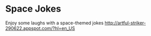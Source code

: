 # Space Jokes
Enjoy some laughs with a space-themed jokes
http://artful-striker-290622.appspot.com/?hl=en_US

